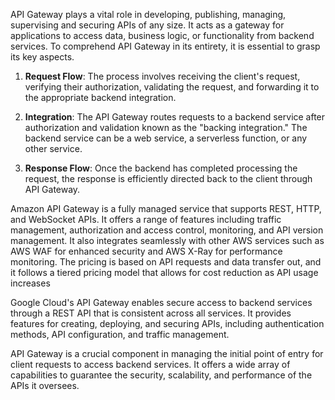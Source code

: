 

API Gateway plays a vital role in developing, publishing, managing, supervising and securing APIs of any size. It acts as a gateway for applications to access data, business logic, or functionality from backend services. To comprehend API Gateway in its entirety, it is essential to grasp its key aspects.

1. **Request Flow**: The process involves receiving the client's request, verifying their authorization, validating the request, and forwarding it to the appropriate backend integration.

2. **Integration**: The API Gateway routes requests to a backend service after authorization and validation known as the "backing integration." The backend service can be a web service, a serverless function, or any other service.

3. **Response Flow**: Once the backend has completed processing the request, the response is efficiently directed back to the client through API Gateway.

Amazon API Gateway is a fully managed service that supports REST, HTTP, and WebSocket APIs. It offers a range of features including traffic management, authorization and access control, monitoring, and API version management. It also integrates seamlessly with other AWS services such as AWS WAF for enhanced security and AWS X-Ray for performance monitoring. The pricing is based on API requests and data transfer out, and it follows a tiered pricing model that allows for cost reduction as API usage increases

Google Cloud's API Gateway enables secure access to backend services through a REST API that is consistent across all services. It provides features for creating, deploying, and securing APIs, including authentication methods, API configuration, and traffic management.

API Gateway is a crucial component in managing the initial point of entry for client requests to access backend services. It offers a wide array of capabilities to guarantee the security, scalability, and performance of the APIs it oversees.

